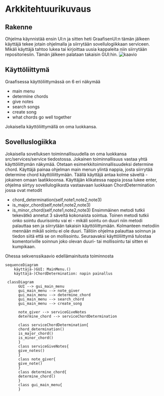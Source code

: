 # Arkkitehtuurikuvaus


## Rakenne
Ohjelma käynnistää ensin UI:n  ja sitten heti GraafisenUI:n tämän jälkeen käyttäjä tekee jotain ohjelmalla ja siirrytään sovellulogiikkaan serviceen. Mikäli käyttäjä tahtoo lukea tai kirjoittaa uusia kappaleita niin siirrytään repositoriesiin. Tämän jälkeen palataan takaisin GUI:hin.
![kaavio](https://user-images.githubusercontent.com/127753914/235747248-47dabe51-ad5b-4e09-a7b4-9e81343953ee.png)


## Käyttöliittymä
Graafisessa käyttöliittymässä on 6 eri näkymää
- main menu
- determine chords
- give notes
- search songs
- create song
- what chords go well together

Jokaisella käyttöliittymällä on oma luokkansa.

## Sovelluslogiikka
Jokaisella sovelluksen toiminnallisuudella on oma luokkansa src/services/service tiedostossa. Jokainen toiminnallisuus vastaa yhtä käyttöliittymän näkymää. Otetaan esimerkkitoiminnallisuudeksi determine chord. Käyttäjä painaa ohjelman main menun ylintä nappia, josta siirrytää determine chord käyttöliittymään. Täällä käyttäjä antaa kolme säveltä - jokainen omaan laatikkoonsa. Käyttäjän klikatessa nappia jossa lukee enter, ohjelma siirtyy sovellulogiikasta vastaavaan luokkaan ChordDetermination jossa ovat metodit 
- chord_determination(self,note1,note2,note3)
- is_major_chord(self,note1,note2,note3)
- is_minor_chord(self,note1,note2,note3)
Ensimmäinen metodi tutkii tekevätkö annetut 3 säveltä kokonaista sointua. Toinen metodi tutkii onko sointu duurisointu vai ei - mikäli sointu on duuri niin metodi palauttaa sen ja siirrytään takaisin käyttöliittymään. Kolmanteen metodiin mennään mikäli sointu ei ole duuri. Tällöin ohjelma palauttaa soinnun ja tiedon siitä että se on mollisointu. Seuraavaksi käyttöliittymä tulostaa komentoriville soinnun joko olevan duuri- tai mollisointu tai sitten ei kumpikaan.

Ohessa sekvenssikaavio edellämainitusta toiminnosta

```mermaid
sequenceDiagram
    käyttäjä-)GUI: MainMenu.() 
    käyttäjä-)ChordDetermination: napin painallus

```







```mermaid
 classDiagram
      GUI --> gui_main_menu
      gui_main_menu --> note_giver
      gui_main_menu --> determine_chord
      gui_main_menu --> search_chord
      gui_main_menu --> create_song

      note_giver --> serviceGiveNotes
      determine_chord --> serviceChordDetermination
      
      class serviceChordDetermination{
      chord_determination()
      is_major_chord()
      is_minor_chord()
      }
      class serviceGiveNotes{
      give_notes()
      }
      class note_giver{
      give_note()
      }
      class determine_chord{
      determine_chord()
      }
      class gui_main_menu{
      }
      
      
```

